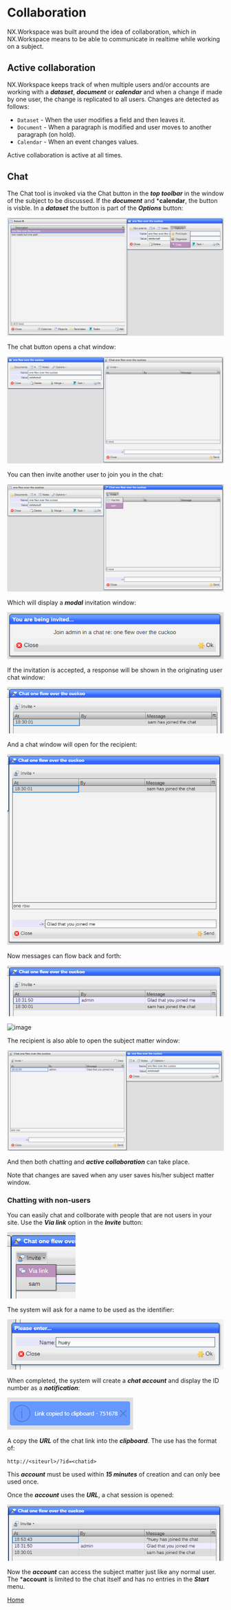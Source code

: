# Collaboration

NX.Workspace was built around the idea of collaboration, which in NX.Workspace means to be able to communicate
in realtime while working on a subject.

## Active collaboration

NX.Workspace keeps track of when multiple users and/or accounts are working with a ***dataset***, ***document***
or ***calendar*** and when a change if made by one user, the change is replicated to all users.  Changes are
detected as follows:

* ```Dataset``` - When the user modifies a field and then leaves it.
* ```Document``` - When a paragraph is modified and user moves to another paragraph (on hold).
* ```Calendar``` - When an event changes values.

Active collaboration is active at all times.

## Chat

The Chat tool is invoked via the Chat button in the ***top toolbar*** in the window of the subject to be
discussed.  If the ***document*** and ***calendar**, the button is visble.  In a ***dataset*** the button is
part of the ***Options*** button:

![image](images/chato1.png)

The chat button opens a chat window:

![image](images/chato2.png)

You can then invite another user to join you in the chat:

![image](images/chato3.png)

Which will display a ***modal*** invitation window:

![image](images/chato4.png)

If the invitation is accepted, a response will be shown in the originating user chat window:

![image](images/chato5.png)

And a chat window will open for the recipient:

![image](images/chato6.png)

Now messages can flow back and forth:

![image](images/chato7.png)

![image](/chato8.png)

The recipient is also able to open the subject matter window:

![image](images/chato9.png)

And then both chatting and ***active collaboration*** can take place.

Note that changes are saved when any user saves his/her subject matter window.

### Chatting with non-users

You can easily chat and collborate with people that are not users in your site. Use the ***Via link*** option
in the ***Invite*** button:

![image](images/chato10.png)

The system will ask for a name to be used as the identifier:

![image](images/chato11.png)

When completed, the system will create a ***chat account*** and display the ID number as a 
***notification***:

![image](images/chato12.png)

A copy the ***URL*** of the chat link into the ***clipboard***.   The use has the format of:

```
http://<siteurl>/?id=<chatid>
```

This ***account*** must be used within ***15 minutes*** of creation and can only bee used once.

Once the ***account*** uses the ***URL***, a chat session is opened:

![image](images/chato13.png)

Now the ***account*** can access the subject matter just like any normal user.  The ***account** is
limited to the chat itself and has no entries in the ***Start*** menu.

[Home](../README.md)
